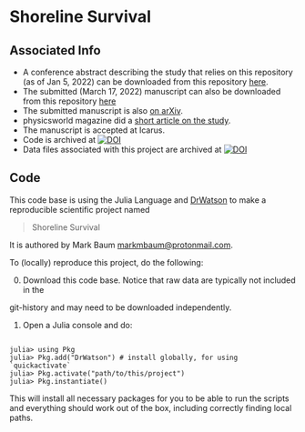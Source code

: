 # Shoreline Survival 

## Associated Info  

* A conference abstract describing the study that relies on this repository (as of Jan 5, 2022) can be downloaded from this repository [here](papers/LPSC_2022_abstract.pdf).
* The submitted (March 17, 2022) manuscript can also be downloaded from this repository [here](papers/paper_submitted.pdf)
* The submitted manuscript is also [on arXiv](https://arxiv.org/abs/2206.09816).
* physicsworld magazine did a [short article on the study](https://physicsworld.com/a/simulations-show-that-asteroid-impacts-would-destroy-evidence-for-relic-shorelines-on-mars/).
* The manuscript is accepted at Icarus.
* Code is archived at [![DOI](https://zenodo.org/badge/DOI/10.5281/zenodo.6354413.svg)](https://doi.org/10.5281/zenodo.6354413)
* Data files associated with this project are archived at [![DOI](https://zenodo.org/badge/DOI/10.5281/zenodo.6354426.svg)](https://doi.org/10.5281/zenodo.6354426)  


## Code

This code base is using the Julia Language and [DrWatson](https://juliadynamics.github.io/DrWatson.jl/stable/) to make a reproducible scientific project named

> Shoreline Survival

It is authored by Mark Baum <markmbaum@protonmail.com>.

To (locally) reproduce this project, do the following:

0. Download this code base. Notice that raw data are typically not included in the

git-history and may need to be downloaded independently.

1. Open a Julia console and do:

```

julia> using Pkg
julia> Pkg.add("DrWatson") # install globally, for using `quickactivate`
julia> Pkg.activate("path/to/this/project")
julia> Pkg.instantiate()

```

This will install all necessary packages for you to be able to run the scripts and everything should work out of the box, including correctly finding local paths.
